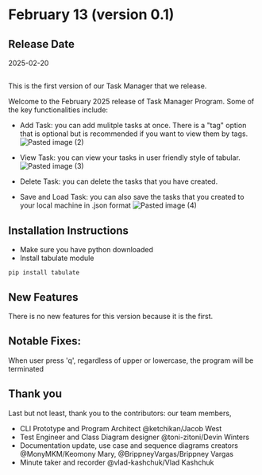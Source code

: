 # February 13 (version 0.1)

## Release Date
2025-02-20

##
This is the first version of our Task Manager that we release. 

Welcome to the February 2025 release of Task Manager Program. Some of the key functionalities include: 
- Add Task: you can add mulitple tasks at once. There is a "tag" option that is optional but is recommended if you want to view them by tags.
![Pasted image (2)](https://github.com/user-attachments/assets/06504734-8c3f-43d5-a6bc-9ef050f4ccf2)


- View Task: you can view your tasks in user friendly style of tabular. 
![Pasted image (3)](https://github.com/user-attachments/assets/ac84b4bc-dca8-47e8-a989-bb8c58002101)


- Delete Task: you can delete the tasks that you have created.
  
- Save and Load Task: you can also save the tasks that you created to your local machine in .json format
![Pasted image (4)](https://github.com/user-attachments/assets/e04a614b-0f91-4f8e-b2b3-ad21e64d88d9)


## Installation Instructions
- Make sure you have python downloaded 
- Install tabulate module 
```
pip install tabulate
```

## New Features
There is no new features for this version because it is the first. 


## Notable Fixes:
When user press 'q', regardless of upper or lowercase, the program will be terminated


## Thank you
Last but not least, thank you to the contributors: our team members,

- CLI Prototype and Program Architect @ketchikan/Jacob West 
- Test Engineer and Class Diagram designer @toni-zitoni/Devin Winters 
- Documentation update, use case and sequence diagrams creators @MonyMKM/Keomony Mary, @BrippneyVargas/Brippney Vargas
- Minute taker and recorder @vlad-kashchuk/Vlad Kashchuk 
